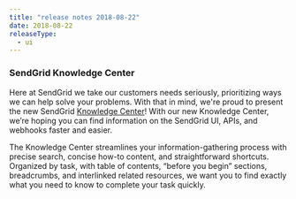 ```yaml
---
title: "release notes 2018-08-22"
date: 2018-08-22
releaseType:
  - ui
---
```


###	SendGrid Knowledge Center

Here at SendGrid we take our customers needs seriously, prioritizing ways we can help solve your problems. With that in mind, we're proud to present the new SendGrid [Knowledge Center]({{root_url}}/index/)! With our new Knowledge Center, we’re hoping you can find information on the SendGrid UI, APIs, and webhooks faster and easier.

The Knowledge Center streamlines your information-gathering process with precise search, concise how-to content, and straightforward shortcuts. Organized by task, with table of contents, “before you begin” sections, breadcrumbs, and interlinked related resources, we want you to find exactly what you need to know to complete your task quickly.